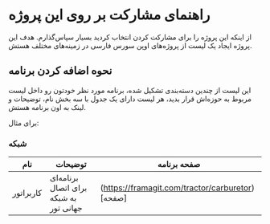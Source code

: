# راهنمای مشارکت بر روی این پروژه

از اینکه این پروژه را برای مشارکت کردن انتخاب کردید بسیار سپاس‌گذارم. هدف این پروژه ایجاد یک لیست از پروژه‌های اوپن سورس فارسی در زمینه‌های مختلف هستش.


## نحوه اضافه کردن برنامه

این لیست از چندین دسته‌بندی تشکیل شده، برنامه مورد نظر خودتون رو داخل لیست مربوط به حوزه‌اش قرار بدید، هر لیست دارای یک جدول با سه بخش نام، توضیحات و لینک به اون برنامه هستش. 

برای مثال:

### شبکه

| نام      | توضیحات | صفحه برنامه      |
| ----------- | ----------- | ----------- |
| کاربراتور      | برنامه‌ای برای اتصال به شبکه جهانی تور       |   (https://framagit.com/tractor/carburetor)[صفحه]    |





